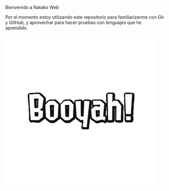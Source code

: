 Bienvenido a Natako Web

Por el momento estoy utilizando este repositorio para familiarizarme con Git y GitHub,
y aprovechar para hacer pruebas con lenguajes que he aprendido.

![Booyah!](./IMG/booyah.gif)
